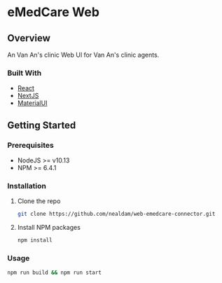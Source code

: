 # eMedCare Web

## Overview

An Van An's clinic Web UI for Van An's clinic agents.

### Built With

- [React](https://reactjs.org/)
- [NextJS](https://nextjs.org/)
- [MaterialUI](https://material-ui.com/)

## Getting Started

### Prerequisites

- NodeJS >= v10.13
- NPM >= 6.4.1

### Installation

1. Clone the repo

    ```sh
    git clone https://github.com/nealdam/web-emedcare-connector.git
    ```

2. Install NPM packages

    ```sh
    npm install
    ```

### Usage

  ```sh
  npm run build && npm run start
  ```
